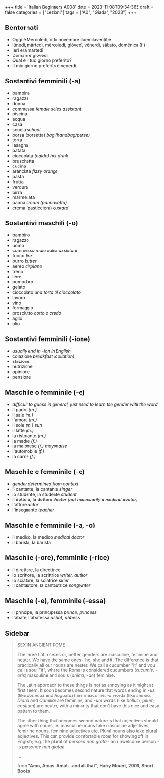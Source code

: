 +++
title = 'Italian Beginners A008'
date = 2023-11-08T09:34:36Z
draft = false
categories = ["Lezioni"]
tags = ["A0", "Giada", "2023"]
+++

## Bentornati

- Oggi è Mercoledì, otto novembre duemilaventitré.
- lūnedì, mārtedì, mērcoledì, giōvedì, vēnerdì, sābato, domēnica (f.)
- Ieri era martedì
- Domani è giovedì
- Qual è il tuo giorno preferito?
- Il mio giorno preferito è venerdì.

## Sostantivi femminili (-a)

- bambina
- ragazza
- donna
- commessa *female sales assistant*
- piscina
- acqua
- casa
- scuola *school*
- borsa (borsetta) *bag (handbag/purse)*
- torta
- lasagna
- patata
- cioccolata *(calda) hot drink*
- bruschetta
- cucina
- aranciata *fizzy orange*
- pasta
- frutta
- verdura
- birra
- marmellata
- panna *cream (pannacotta)*
- crema (pasticciera) *custard*

## Sostantivi maschili (-o)

- bambino
- ragazzo
- uomo
- commesso *male sales assistant*
- fuoco *fire*
- burro *butter*
- aereo *airplane*
- treno
- libro
- pomodoro
- gelato
- cioccolato *una torta al cioccolato*
- lavoro
- vino
- formaggio
- prosciutto *cotto o crudo*
- aglio
- olio


## Sostantivi femminili (-ione)

- *usually end in -ion in English*
- colazione *breakfast (collation)*
- stazione
- nutrizione
- opinione
- pensione

## Maschile o femminile (-e)

- *difficult to guess in general, just need to learn the gender with the word*
- il padre *(m.)*
- il sale *(m.)*
- l'amore *(m.)*
- il sole *(m.) sun*
- il latte *(m.)*
- la ristorante *(m.)*
- la madre *(f.)*
- la maionese *(f.) mayonaise*
- l'automobile *(f.)*
- la carne *(f.)*

## Maschile e femminile (-e)

- *gender determined from context*
- il cantante, la cantante *singer*
- lo studente, la studente *student*
- il dottore, la dottore *doctor (not necessarily a medical doctor)*
- l'attore *actor*
- l'insegnante *teacher*

## Maschile e femminile (-a, -o)

- il medico, la medico *medical doctor*
- il barista, la barista

## Maschile (-ore), femminile (-rice)

- il direttore, la directtrice
- lo scrittore, la scrittrice *writer, author*
- lo sciatore, la sciatrice *skier*
- il cantautore, la cantautrice *songwriter*

## Maschile (-e), femminile (-essa)

- il principe, la principessa *prince, princess*
- l'abate, l'abatessa *abbot, abbess*

## Sidebar

> SEX IN ANCIENT ROME
>
> The three Latin sexes or, better, genders are masculine, feminine and neuter.
> We have the same ones - he, she and it.
> The difference is that practically all our nouns are neuter.
> We call a cucumber "it" and you call a soul "it", where the Romans considered
> cucumbers (*cucumis, -eris*) masculine and souls (*anima, -ae*) feminine.
>
> The Latin approach to these things is not as annoying as it might at first seem.
> It soon becomes second nature that words ending in *-us* (like *dominus* and *Augustus*)
> are masculine; *-a* words (like *mensa, Diana* and *Camilla*) are feminine; and *-um* words
> (like *bellum, pilum, castrum*) are neuter, with a minority that don't have this nice
> and easy pattern to them.
>
> The other thing that becomes second nature is that adjectives should agree with nouns,
> ie. masculine nouns take masculine adjectives, feminine nouns, feminine adjectives etc.
> Plural nouns also take plural adjectives. This can provide comfortable room for
> showing off in English; e.g. the plural of *persona non grata* - an unwelcome person -
> is *personae non gratae*.
>
> ...
>
> from **"Amo, Amas, Amat...and all that", Harry Mount, 2006, Short Books**
